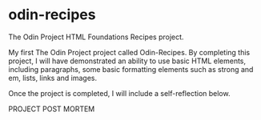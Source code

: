 # odin-recipes
The Odin Project HTML Foundations Recipes project.

My first The Odin Project project called Odin-Recipes.
By completing this project, I will have demonstrated
an ability to use basic HTML elements, including
paragraphs, some basic formatting elements such
as strong and em, lists, links and images.

Once the project is completed, I will include a
self-reflection below.

PROJECT POST MORTEM
